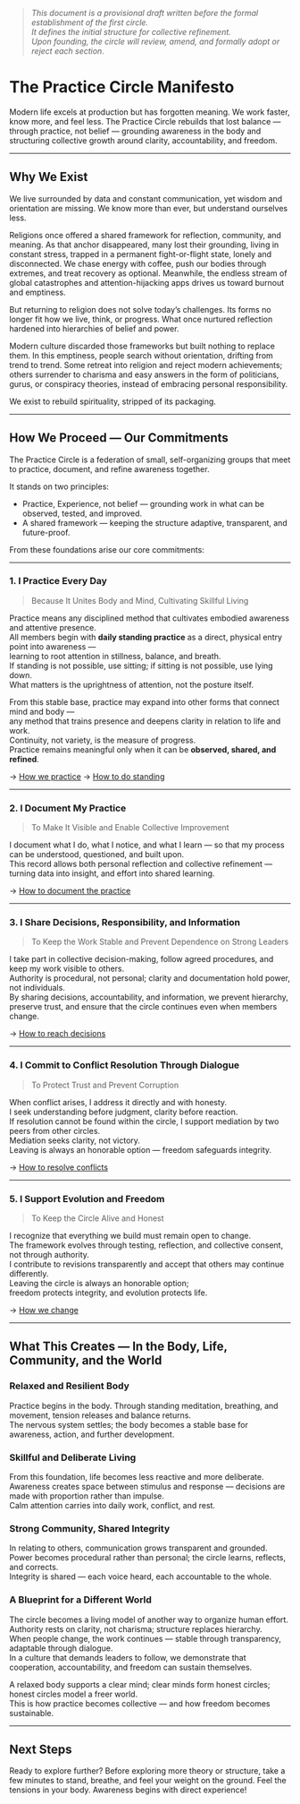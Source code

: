 > *This document is a provisional draft written before the formal establishment of the first circle.  
> It defines the initial structure for collective refinement.  
> Upon founding, the circle will review, amend, and formally adopt or reject each section.*


# The Practice Circle Manifesto

Modern life excels at production but has forgotten meaning.
We work faster, know more, and feel less.
The Practice Circle rebuilds that lost balance — through practice, not belief — grounding awareness in the body and structuring collective growth around clarity, accountability, and freedom.

---

## Why We Exist

We live surrounded by data and constant communication, yet wisdom and orientation are missing.
We know more than ever, but understand ourselves less.

Religions once offered a shared framework for reflection, community, and meaning.
As that anchor disappeared, many lost their grounding, living in constant stress, trapped in a permanent fight-or-flight state, lonely and disconnected. We chase energy with coffee, push our bodies through extremes, and treat recovery as optional. Meanwhile, the endless stream of global catastrophes and attention-hijacking apps drives us toward burnout and emptiness.

But returning to religion does not solve today’s challenges. Its forms no longer fit how we live, think, or progress. What once nurtured reflection hardened into hierarchies of belief and power.

Modern culture discarded those frameworks but built nothing to replace them.
In this emptiness, people search without orientation, drifting from trend to trend. Some retreat into religion and reject modern achievements; others surrender to charisma and easy answers in the form of politicians, gurus, or conspiracy theories, instead of embracing personal responsibility.

We exist to rebuild spirituality, stripped of its packaging.

---

## How We Proceed — Our Commitments

The Practice Circle is a federation of small, self-organizing groups that meet to practice, document, and refine awareness together.

It stands on two principles:

- Practice, Experience, not belief — grounding work in what can be observed, tested, and improved.
- A shared framework — keeping the structure adaptive, transparent, and future-proof.

From these foundations arise our core commitments:

---

### 1. I Practice Every Day
> Because It Unites Body and Mind, Cultivating Skillful Living  

Practice means any disciplined method that cultivates embodied awareness and attentive presence.  
All members begin with **daily standing practice** as a direct, physical entry point into awareness —  
learning to root attention in stillness, balance, and breath.  
If standing is not possible, use sitting; if sitting is not possible, use lying down.  
What matters is the uprightness of attention, not the posture itself.  

From this stable base, practice may expand into other forms that connect mind and body —  
any method that trains presence and deepens clarity in relation to life and work.  
Continuity, not variety, is the measure of progress.  
Practice remains meaningful only when it can be **observed, shared, and refined**.  

→ [How we practice](howto/practice/practice_formats.md)
→ [How to do standing](howto/practice/standing_meditation/)

---

### 2. I Document My Practice
> To Make It Visible and Enable Collective Improvement 

I document what I do, what I notice, and what I learn — so that my process can be understood, questioned, and built upon.  
This record allows both personal reflection and collective refinement — turning data into insight, and effort into shared learning. 

→ [How to document the practice](howto/organize/document_practices.md)


---

### 3. I Share Decisions, Responsibility, and Information
> To Keep the Work Stable and Prevent Dependence on Strong Leaders  

I take part in collective decision-making, follow agreed procedures, and keep my work visible to others.  
Authority is procedural, not personal; clarity and documentation hold power, not individuals.  
By sharing decisions, accountability, and information, we prevent hierarchy, preserve trust, and ensure that the circle continues even when members change.  

→ [How to reach decisions](howto/organize/make_decisions.md)  

---

### 4. I Commit to Conflict Resolution Through Dialogue
> To Protect Trust and Prevent Corruption

When conflict arises, I address it directly and with honesty.  
I seek understanding before judgment, clarity before reaction.  
If resolution cannot be found within the circle, I support mediation by two peers from other circles.  
Mediation seeks clarity, not victory.  
Leaving is always an honorable option — freedom safeguards integrity.  

→ [How to resolve conflicts](howto/organize/conflict_resolution.md)

---

### 5. I Support Evolution and Freedom
> To Keep the Circle Alive and Honest  

I recognize that everything we build must remain open to change.  
The framework evolves through testing, reflection, and collective consent, not through authority.  
I contribute to revisions transparently and accept that others may continue differently.  
Leaving the circle is always an honorable option;  
freedom protects integrity, and evolution protects life.  

→ [How we change](howto/organize/evolve_the_circle.md)


---


## What This Creates — In the Body, Life, Community, and the World

### Relaxed and Resilient Body  
Practice begins in the body. Through standing meditation, breathing, and movement, tension releases and balance returns.  
The nervous system settles; the body becomes a stable base for awareness, action, and further development.

### Skillful and Deliberate Living  
From this foundation, life becomes less reactive and more deliberate.  
Awareness creates space between stimulus and response — decisions are made with proportion rather than impulse.  
Calm attention carries into daily work, conflict, and rest.

### Strong Community, Shared Integrity  
In relating to others, communication grows transparent and grounded.  
Power becomes procedural rather than personal; the circle learns, reflects, and corrects.  
Integrity is shared — each voice heard, each accountable to the whole.

### A Blueprint for a Different World  
The circle becomes a living model of another way to organize human effort.  
Authority rests on clarity, not charisma; structure replaces hierarchy.  
When people change, the work continues — stable through transparency, adaptable through dialogue.  
In a culture that demands leaders to follow, we demonstrate that cooperation, accountability, and freedom can sustain themselves.  

A relaxed body supports a clear mind; clear minds form honest circles; honest circles model a freer world.  
This is how practice becomes collective — and how freedom becomes sustainable.


---

## Next Steps

Ready to explore further?
Before exploring more theory or structure, take a few minutes to stand, breathe, and feel your weight on the ground. Feel the tensions in your body.
Awareness begins with direct experience!
